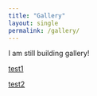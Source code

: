 ```yaml
---
title: "Gallery"
layout: single
permalink: /gallery/
---
```


I am still building gallery!

[test1](/line-simple.html)

[test2](/scatter-aqi-color.html)
